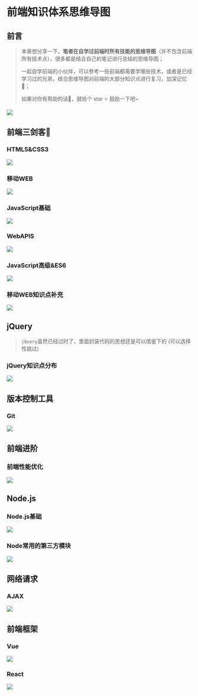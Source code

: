 # 前端知识体系思维导图
## 前言
> 本章想分享一下，**笔者在自学过前端时所有技能的思维导图**（并不包含前端所有技术点），很多都是结合自己的笔记进行总结的思维导图；
> 
> 一起自学前端的小伙伴，可以参考一些前端都需要学哪些技术，或者是已经学习过的兄弟，结合思维导图对前端的大部分知识点进行复习，加深记忆🎉；
> 
> 如果对你有帮助的话👏，就给个 star ⭐ 鼓励一下吧~

![](https://cdn.jsdelivr.net/gh/wanguano/cloudPic/img/20210227171439.png)


## 前端三剑客🤺

### HTML5&CSS3

![](https://gitee.com/xmkm/cloudPic/raw/master/img/20201121181336.png)

### 移动WEB

![](https://gitee.com/xmkm/cloudPic/raw/master/img/20201121181958.png)



### JavaScript基础

![](https://gitee.com/xmkm/cloudPic/raw/master/img/20201121182608.png)



### WebAPIS

![](https://cdn.jsdelivr.net/gh/wanguano/cloudPic/img/20210227172534.png)



### JavaScript高级&ES6

![](https://cdn.jsdelivr.net/gh/wanguano/cloudPic/img/20201128111443.png)

### 移动WEB知识点补充

![](https://cdn.jsdelivr.net/gh/wanguano/cloudPic/img/20201128111707.png)



## jQuery

> `jQuery`虽然已经过时了，里面封装代码的思想还是可以借鉴下的 (可以选择性跳过)

### jQuery知识点分布

![](https://cdn.jsdelivr.net/gh/wanguano/cloudPic/img/20201128111210.png)



## 版本控制工具

### Git

![](https://cdn.jsdelivr.net/gh/wanguano/cloudPic/img/20201128111833.png)

## 前端进阶

### 前端性能优化

![](https://cdn.jsdelivr.net/gh/wanguano/cloudPic/img/20201128185658.png)

## Node.js

### Node.js基础

![](https://gitee.com/xmkm/cloudPic/raw/master/img/20201128212311.png)

### Node常用的第三方模块

![](https://cdn.jsdelivr.net/gh/wanguano/cloudPic/img/20201128212235.png)

## 网络请求

### AJAX

![](https://gitee.com/xmkm/cloudPic/raw/master/img/20201128212934.png)



## 前端框架

### Vue

![](https://cdn.jsdelivr.net/gh/wanguano/cloudPic/img/20210227173545.png)

### React

![](https://cdn.jsdelivr.net/gh/wanguano/cloudPic/img/20210114171342.png)
